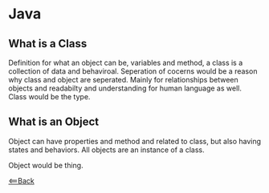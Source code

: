 # Java

## What is a Class

Definition for what an object can be, variables and method, a class is a collection of data and behaviroal. Seperation of cocerns would be a reason why class  and object are seperated. Mainly for relationships between objects and readabilty and understanding for human language as well.
Class would be the type.


## What is an Object

Object can have properties and method and related to class, but also having states and behaviors. All objects are an instance of a class.

Object would be thing.  



[<==Back](../README.md)  
